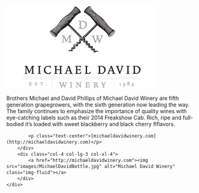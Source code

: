 <div class="card">
    <a href="http://michaeldavidwinery.com"><img src="images/MichaelDavidLogo.png" alt="Michael David Winery" class="img-fluid"></a>
    <div class="row card-body">
        <div class="col-8 col-lg-9 col-xl-8 card-body align-self-center">
            <p class="card-text text-center">Brothers Michael and David Phillips of Michael David Winery are fifth generation grapegrowers, with the sixth generation now leading the way. The family continues to emphasize the importance of quality wines with eye-catching labels such as their 2014 Freakshow Cab. Rich, ripe and full-bodied it’s loaded with sweet blackberry and black cherry flflavors.</p>

            <p class="text-center">[michaeldavidwinery.com](http://michaeldavidwinery.com)</p>
        </div>
        <div class="col-4 col-lg-3 col-xl-4">
            <a href="http://michaeldavidwinery.com"><img src="images/MichaelDavidBottle.jpg" alt="Michael David Winery" class="img-fluid"></a>
        </div>
    </div>
</div>
